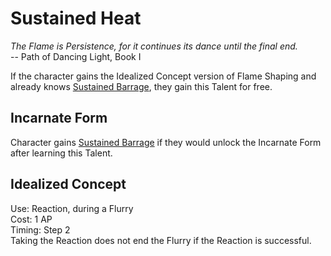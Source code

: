 # Sustained Heat

*The Flame is Persistence, for it continues its dance until the final end.*  
-- Path of Dancing Light, Book I

If the character gains the Idealized Concept version of Flame Shaping and already knows [Sustained Barrage](../../../General/SustainedBarrage.md), they gain this Talent for free.

## Incarnate Form
Character gains [Sustained Barrage](../../../General/SustainedBarrage.md) if they would unlock the Incarnate Form after learning this Talent.

## Idealized Concept
Use: Reaction, during a Flurry  
Cost: 1 AP  
Timing: Step 2  
Taking the Reaction does not end the Flurry if the Reaction is successful.